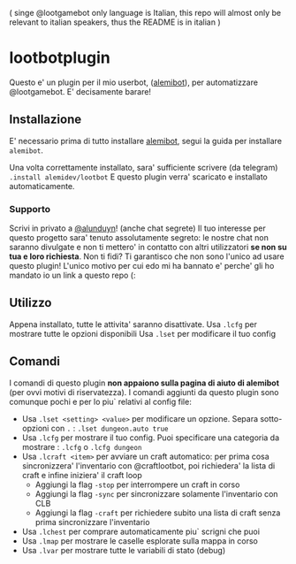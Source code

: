 ( singe @lootgamebot only language is Italian, this repo will almost only be relevant to italian speakers, thus the README is in italian )
# lootbotplugin
Questo e' un plugin per il mio userbot, ([alemibot](https://github.com/alemigliardi/alemibot)), per automatizzare @lootgamebot. E' decisamente barare!

## Installazione

E' necessario prima di tutto installare [alemibot](https://github.com/alemigliardi/alemibot), segui la guida per installare `alemibot`.

Una volta correttamente installato, sara' sufficiente scrivere (da telegram)
	`.install alemidev/lootbot`
E questo plugin verra' scaricato e installato automaticamente.

### Supporto
Scrivi in privato a [@alunduyn](https://t.me/alunduyn)! (anche chat segrete)
Il tuo interesse per questo progetto sara' tenuto assolutamente segreto: le nostre chat non saranno divulgate e non ti mettero' in contatto con altri utilizzatori **se non su tua e loro richiesta**.
Non ti fidi? Ti garantisco che non sono l'unico ad usare questo plugin! L'unico motivo per cui edo mi ha bannato e' perche' gli ho mandato io un link a questo repo (:

## Utilizzo

Appena installato, tutte le attivita' saranno disattivate.
Usa `.lcfg` per mostrare tutte le opzioni disponibili
Usa `.lset` per modificare il tuo config

## Comandi

I comandi di questo plugin **non appaiono sulla pagina di aiuto di alemibot** (per ovvi motivi di riservatezza).
I comandi aggiunti da questo plugin sono comunque pochi e per lo piu` relativi al config file:

* Usa `.lset <setting> <value>` per modificare un opzione. Separa sotto-opzioni con `.` : `.lset dungeon.auto true`
* Usa `.lcfg` per mostrare il tuo config. Puoi specificare una categoria da mostrare : `.lcfg` o `.lcfg dungeon`
* Usa `.lcraft <item>` per avviare un craft automatico: per prima cosa sincronizzera' l'inventario con @craftlootbot, poi richiedera' la lista di craft e infine iniziera' il craft loop
	* Aggiungi la flag `-stop` per interrompere un craft in corso
	* Aggiungi la flag `-sync` per sincronizzare solamente l'inventario con CLB
	* Aggiungi la flag `-craft` per richiedere subito una lista di craft senza prima sincronizzare l'inventario
* Usa `.lchest` per comprare automaticamente piu` scrigni che puoi
* Usa `.lmap` per mostrare le caselle esplorate sulla mappa in corso
* Usa `.lvar` per mostrare tutte le variabili di stato (debug)
